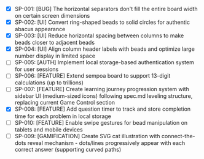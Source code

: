 - [x] SP-001: [BUG] The horizontal separators don't fill the entire board width on certain screen dimensions
- [x] SP-002: [UI] Convert ring-shaped beads to solid circles for authentic abacus appearance
- [x] SP-003: [UI] Reduce horizontal spacing between columns to make beads closer to adjacent beads
- [x] SP-004: [UI] Align column header labels with beads and optimize large number display in limited space
- [ ] SP-005: [AUTH] Implement local storage-based authentication system for user sessions
- [ ] SP-006: [FEATURE] Extend sempoa board to support 13-digit calculations (up to trillions)
- [ ] SP-007: [FEATURE] Create learning journey progression system with sidebar UI (medium-sized icons) following spec.md leveling structure, replacing current Game Control section
- [x] SP-008: [FEATURE] Add question timer to track and store completion time for each problem in local storage
- [ ] SP-010: [FEATURE] Enable swipe gestures for bead manipulation on tablets and mobile devices
- [ ] SP-009: [GAMIFICATION] Create SVG cat illustration with connect-the-dots reveal mechanism - dots/lines progressively appear with each correct answer (supporting curved paths)

